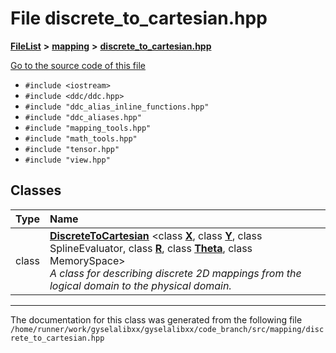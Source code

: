 

# File discrete\_to\_cartesian.hpp



[**FileList**](files.md) **>** [**mapping**](dir_5300298560c4bf255ab9f36681603d89.md) **>** [**discrete\_to\_cartesian.hpp**](discrete__to__cartesian_8hpp.md)

[Go to the source code of this file](discrete__to__cartesian_8hpp_source.md)



* `#include <iostream>`
* `#include <ddc/ddc.hpp>`
* `#include "ddc_alias_inline_functions.hpp"`
* `#include "ddc_aliases.hpp"`
* `#include "mapping_tools.hpp"`
* `#include "math_tools.hpp"`
* `#include "tensor.hpp"`
* `#include "view.hpp"`















## Classes

| Type | Name |
| ---: | :--- |
| class | [**DiscreteToCartesian**](classDiscreteToCartesian.md) &lt;class [**X**](structX.md), class [**Y**](structY.md), class SplineEvaluator, class [**R**](structR.md), class [**Theta**](structTheta.md), class MemorySpace&gt;<br>_A class for describing discrete 2D mappings from the logical domain to the physical domain._  |



















































------------------------------
The documentation for this class was generated from the following file `/home/runner/work/gyselalibxx/gyselalibxx/code_branch/src/mapping/discrete_to_cartesian.hpp`

